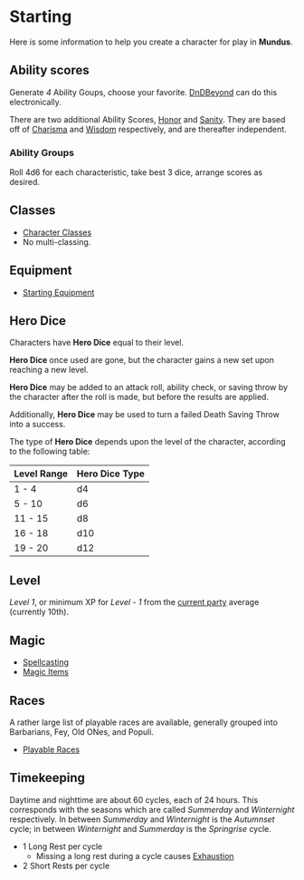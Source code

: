 # Starting

Here is some information to help you create a character for play in **Mundus**.

## Ability scores

Generate *4* Ability Goups, choose your favorite. [DnDBeyond](https://www.dndbeyond.com) can do this electronically.

There are two additional Ability Scores, [Honor] and [Sanity]. They are based off of [Charisma] and [Wisdom] respectively, and are thereafter independent.

### Ability Groups

Roll 4d6 for each characteristic, take best 3 dice, arrange scores as desired.

## Classes

- [Character Classes][classes]
- No multi-classing.

## Equipment

- [Starting Equipment](equipment.md)
  
## Hero Dice

Characters have **Hero Dice** equal to their level.

**Hero Dice** once used are gone, but the character gains a new set upon reaching a new level.

**Hero Dice** may be added to an attack roll, ability check, or saving throw by the character after the roll is made, but before the results are applied.

Additionally, **Hero Dice** may be used to turn a failed Death Saving Throw into a success.

The type of **Hero Dice** depends upon the level of the character, according to the following table:

| Level Range | Hero Dice Type |
| ----------- | -------------- |
|  1 -  4     |  d4            |
|  5 - 10     |  d6            |
| 11 - 15     |  d8            |
| 16 - 18     |  d10           |
| 19 - 20     |  d12           |

## Level

*Level 1*, or minimum XP for *Level - 1* from the [current party](../journals/overview.md) average (currently 10th).

## Magic

- [Spellcasting][spellcasting]
- [Magic Items](magic-items.md)

## Races

A rather large list of playable races are available, generally grouped into Barbarians, Fey, Old ONes, and Populi.

- [Playable Races](races.md)

## Timekeeping

Daytime and nighttime are about 60 cycles, each of 24 hours. This corresponds with the seasons which are called *Summerday* and *Winternight* respectively.
In between *Summerday* and *Winternight* is the *Autumnset* cycle; in between *Winternight* and *Summerday* is the *Springrise* cycle.

- 1 Long Rest per cycle
  - Missing a long rest during a cycle causes [Exhaustion]
- 2 Short Rests per cycle

[Honor]: https://www.dndbeyond.com/sources/dmg/dungeon-masters-workshop#HonorScore
[Sanity]: https://www.dndbeyond.com/sources/dmg/dungeon-masters-workshop#SanityScore
[Wisdom]: https://www.dndbeyond.com/sources/phb/using-ability-scores#Wisdom
[Charisma]: https://www.dndbeyond.com/sources/phb/using-ability-scores#Charisma
[classes]: classes.md
[spellcasting]: spellcasting.md
[Exhaustion]: https://www.dndbeyond.com/sources/basic-rules/appendix-a-conditions#Exhaustion
